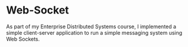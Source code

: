 # Web-Socket
As part of my Enterprise Distributed Systems course, I implemented a simple client-server application to run a simple messaging system using Web Sockets.
